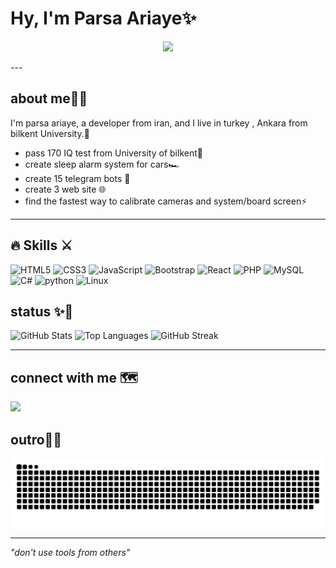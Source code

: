 # Hy, I'm Parsa Ariaye✨️
<p align="center">
  <a href="https://github.com/japanse-samurai">
    <img src="https://readme-typing-svg.herokuapp.com?color=00FF00&center=true&vCenter=true&lines=Welcome;From+Bilkent+University;Py%2C+JS%2C+C%23%2C+Bash;Networking%2C+AI%2C+Machine;Games+Graphic%2C+Game+Psychic;Retry%E2%9C%A8" />
  </a>
</p>
---

## about me🚶‍♂️
I'm parsa ariaye, a developer from iran, and I live in turkey , Ankara from bilkent University.👾
- pass 170 IQ test from University of bilkent🧠
- create sleep alarm system for cars🏎️
- create 15 telegram bots 🤖
- create 3 web site 🌐
- find the fastest way to calibrate cameras and system/board screen⚡

---
## 🔥 Skills ⚔️
![HTML5](https://img.shields.io/badge/html5-%23E34F26.svg?style=for-the-badge&logo=html5&logoColor=white) ![CSS3](https://img.shields.io/badge/css3-%231572B6.svg?style=for-the-badge&logo=css3&logoColor=white) ![JavaScript](https://img.shields.io/badge/javascript-%23323330.svg?style=for-the-badge&logo=javascript&logoColor=%23F7DF1E) ![Bootstrap](https://img.shields.io/badge/bootstrap-%238511FA.svg?style=for-the-badge&logo=bootstrap&logoColor=white) ![React](https://img.shields.io/badge/react-%2320232a.svg?style=for-the-badge&logo=react&logoColor=%2361DAFB) ![PHP](https://img.shields.io/badge/php-%23777BB4.svg?style=for-the-badge&logo=php&logoColor=white) ![MySQL](https://img.shields.io/badge/mysql-4479A1.svg?style=for-the-badge&logo=mysql&logoColor=white) ![C#](https://img.shields.io/badge/c%23-%23239120.svg?style=for-the-badge&logo=csharp&logoColor=white) ![python](https://img.shields.io/badge/python-%23E34F26.svg?style=for-the-badge&logo=python&logoColor=blue)
![Linux](https://img.shields.io/badge/linux-%23E34F26.svg?style=for-the-badge&logo=linux&logoColor=black)

## status ✨️👾
![GitHub Stats](https://github-readme-stats.vercel.app/api?username=japanse-samurai&show_icons=true&theme=tokyonight)
![Top Languages](https://github-readme-stats.vercel.app/api/top-langs/?username=japanse-samurai&layout=compact&theme=tokyonight)
![GitHub Streak](https://github-readme-streak-stats.herokuapp.com/?user=japanse-samurai&theme=tokyonight)


---
## connect with me 🗺️
  <a href="https://t.me/soon"><img src="https://img.shields.io/badge/Telegram-2CA5E0?style=for-the-badge&logo=telegram&logoColor=white"/></a>


## outro🚶‍♂️
<p align="center">
  <img src="https://github.com/Platane/snk/raw/output/github-contribution-grid-snake.svg" alt="snake animation" />
</p>

---
<i> "don't use tools from others" </i>

